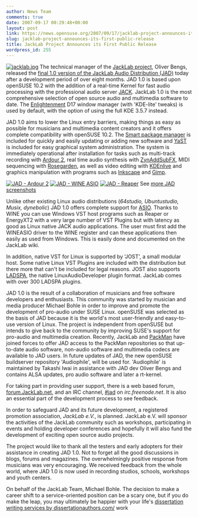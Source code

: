 ```yaml
---
author: News Team
comments: true
date: 2007-09-17 00:29:48+00:00
layout: post
link: https://news.opensuse.org/2007/09/17/jacklab-project-announces-its-first-public-release/
slug: jacklab-project-announces-its-first-public-release
title: JackLab Project Announces its First Public Release
wordpress_id: 255
---
```


[![jacklab.jpg](//news.opensuse.org/wp-content/uploads/2007/09/jacklab.jpg)](//jacklab.org) The technical manager of the [JackLab project](//jacklab.org/), Oliver Bengs, released the [final 1.0 version of the JackLab Audio Distribution (JAD)](//jacklab.net/jacklaborg/english/?Releases:JAD_1.0_final_release) today after a development period of over eight months. JAD 1.0 is based upon openSUSE 10.2 with the addition of a real-time Kernel for fast audio processing with the professional audio server [JACK](//jackaudio.org/). JackLab 1.0 is the most comprehensive selection of open source audio and multimedia software to date. The [Enlightenment](//www.enlightenment.org/) D17 window manager (with 'KDE-lite' tweaks) is used by default, with the option of using the full KDE 3.5.7 instead.

<!-- more -->
JAD 1.0 aims to lower the Linux entry barriers, making things as easy as possible for musicians and multimedia content creators and it offers complete compatibility with openSUSE 10.2. The [Smart package manager](//smartpm.org) is included for quickly and easily updating or adding new software and [YaST](//opensuse.org/YaST) is included for easy graphical system administration. The system is immediately operational after installation for tasks such as multi-track recording with [Ardour 2](//ardour.org/), real time audio synthesis with [ZynAddSubFX](//zynaddsubfx.sourceforge.net/), MIDI sequencing with [Rosegarden](//www.rosegardenmusic.com/), as well as video editing with [KDEnlive](//www.kdenlive.org/) and graphics manipulation with programs such as [Inkscape](//www.inkscape.org/) and [Gimp](//www.gimp.org/).



[![JAD - Ardour 2](//news.opensuse.org/wp-content/uploads/2007/09/jad_ardour2_thumb.jpg)](//news.opensuse.org/wp-content/uploads/2007/09/jad_ardour2.png) [![JAD - WINE ASIO](//news.opensuse.org/wp-content/uploads/2007/09/jad_wineasio_thumb.jpg)](//news.opensuse.org/wp-content/uploads/2007/09/jad_wineasio.png) [![JAD - Reaper](//news.opensuse.org/wp-content/uploads/2007/09/jad_reaper_thumb.jpg)](//news.opensuse.org/wp-content/uploads/2007/09/jad_reaper.png)
See [more JAD screenshots](//jacklab.net/jacklaborg/english/?JAD_1.0_Screenshots)



Unlike other existing Linux audio distributions (_64studio, Ubuntustudio, Musix, dynebolic_) JAD 1.0 offers complete support for [ASIO](//en.wikipedia.org/wiki/Audio_stream_input_output). Thanks to WINE you can use Windows VST host programs such as Reaper or EnergyXT2 with a very large number of VST Plugins but with latency as good as Linux native JACK audio applications. The user must first add the WINEASIO driver to the WINE register and can these applications then easily as used from Windows. This is easily done and documented on the JackLab wiki.

In addition, native VST for Linux is supported by 'JOST', a small modular host. Some native Linux VST Plugins are included with the distribution but there more that can't be included for legal reasons. JOST also supports [LADSPA](//www.ladspa.org/), the native LinuxAudioDeveloper plugin format. JackLab comes with over 300 LADSPA plugins.

JAD 1.0 is the result of a collaboration of musicians and free software developers and enthusiasts. This community was started by musician and media producer Michael Bohle in order to improve and promote the development of pro-audio under SUSE Linux. openSUSE was selected as the basis of JAD because it is the world's most user-friendly and easy-to-use version of Linux. The project is independent from openSUSE but intends to give back to the community by improving SUSE's support for pro-audio and multimedia creation. Recently, JackLab and [PackMan](//packman.links2linux.de) have joined forces to offer JAD access to the PackMan repositories so that up-to-date audio software, non-audio software and multimedia codecs are available to JAD users. In future updates of JAD, the new openSUSE buildserver repository 'Audiophile', will be used for. 'Audiophile' is maintained by Takashi Iwai in assistance with JAD dev Oliver Bengs and contains ALSA updates, pro audio software and later a rt-kernel.

For taking part in providing user support, there is a web based forum, [forum.JackLab.net](//forum.jacklab.net/), and an IRC channel, [#jad](irc://irc.freenode.net/jad) on _irc.freenode.net_. It is also an essential part of the development process to see feedback.

In order to safeguard JAD and its future development, a registered promotion association, _JackLab e.V._, is planned. JackLab e.V. will sponsor the activities of the JackLab community such as workshops, participating in events and holding developer conferences and hopefully it will also fund the development of exciting open source audio projects.

The project would like to thank all the testers and early adopters for their assistance in creating JAD 1.0. Not to forget all the good discussions in blogs, forums and magazines. The overwhelmingly positive response from musicians was very encouraging. We received feedback from the whole world, where JAD 1.0 is now used in recording studios, schools, workshops and youth centers.

On behalf of the JackLab Team,
Michael Bohle. The decision to make a career shift to a service-oriented position can be a scary one, but if you do make the leap, you may ultimately be happier with your life's [dissertation writing services by dissertationauthors.com/](https://dissertationauthors.com/) work
